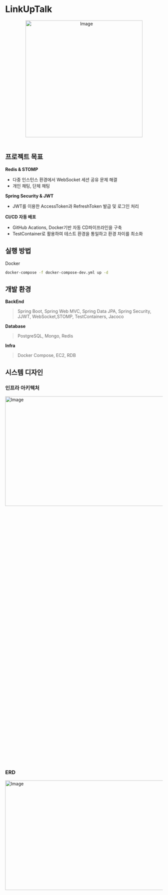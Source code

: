 # LinkUpTalk
</p>
<div align="center">
    <img width="374" alt="Image" src="https://github.com/user-attachments/assets/8fbfceff-fab4-4c28-9cbf-fb55ed3a8a9e" />
</div>
<br>


## 프로젝트 목표 
**Redis & STOMP** 
- 다중 인스턴스  환경에서 WebSocket 세션 공유 문제 해결
- 개인 채팅, 단체 채팅 

**Spring Security & JWT** 
- JWT를 이용한 AccessToken과 RefreshToken 발급 및 로그인 처리

**CI/CD 자동 배포**
- GitHub Acations, Docker기반 자동 CD파이프라인을 구축 
- TestContainer로 활용하여 테스트 환경을 통일하고 환경 차이를 최소화

## 실행 방법
Docker 

```sh
docker-compose -f docker-compose-dev.yml up -d
```

## 개발 환경
**BackEnd**

> Spring Boot, Spring Web MVC,
Spring Data JPA, 
Spring Security, JJWT,
WebSocket,STOMP, 
TestContainers, Jacoco
> 

**Database**

> PostgreSQL,  Mongo,  Redis
> 

**Infra**

> Docker Compose, EC2, RDB
>


## 시스템 디자인

### 인프라 아키텍처
<img width="548" alt="Image" src="https://github.com/user-attachments/assets/55d895ac-4556-4658-a8c5-01847993a7c7" width="30%" height="30%"/>

### ERD
<img width="577" alt="Image" src="https://github.com/user-attachments/assets/303254ad-3eb5-440b-9321-f3b9bcb1ff56" width="30%" height="30%"/>
